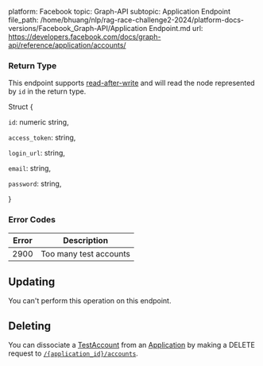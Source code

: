 platform: Facebook
topic: Graph-API
subtopic: Application Endpoint
file_path: /home/bhuang/nlp/rag-race-challenge2-2024/platform-docs-versions/Facebook_Graph-API/Application Endpoint.md
url: https://developers.facebook.com/docs/graph-api/reference/application/accounts/

### Return Type

This endpoint supports [read-after-write](https://developers.facebook.com/docs/graph-api/advanced/#read-after-write) and will read the node represented by `id` in the return type.

Struct {

`id`: numeric string,

`access_token`: string,

`login_url`: string,

`email`: string,

`password`: string,

}

### Error Codes

| Error | Description |
| --- | --- |
| 2900 | Too many test accounts |

## Updating

You can't perform this operation on this endpoint.

## Deleting

You can dissociate a [TestAccount](https://developers.facebook.com/docs/graph-api/reference/test-account/) from an [Application](https://developers.facebook.com/docs/graph-api/reference/application/) by making a DELETE request to [`/{application_id}/accounts`](https://developers.facebook.com/docs/graph-api/reference/application/accounts/).